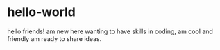 # hello-world
hello friends! am new here wanting to have skills in coding, am cool and friendly am ready to share ideas.
